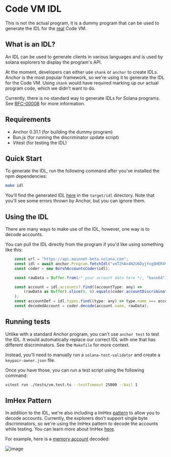# Code VM IDL
This is not the actual program, it is a dummy program that can be used to 
generate the IDL for the [real](https://github.com/code-payments/code-vm/tree/main/program) Code VM. 

## What is an IDL?
An IDL can be used to generate clients in various languages and is used by
solana explorers to display the program's API.

At the moment, developers can either use `shank` or `anchor` to create IDLs.
Anchor is the most popular framework, so we're using it to generate the IDL for
the Code VM. Using `shank` would have required marking up our actual program
code, which we didn't want to do.

Currently, there is no standard way to generate IDLs for Solana programs. See
[RFC-00008](https://forum.solana.com/t/srfc-00008-idl-standard/66) for more
information.

## Requirements

- Anchor 0.31.1 (for building the dummy program)
- Bun.js (for running the discriminator update script)
- Vitest (for testing the IDL)

## Quick Start

To generate the IDL, run the following command after you've installed the npm
dependencies:

```bash
make idl
```

You'll find the generated IDL [here](https://github.com/code-payments/code-vm/blob/main/idl/code_vm.json) in the `target/idl` directory. Note that you'll
see some errors thrown by Anchor, but you can ignore them.

## Using the IDL

There are many ways to make use of the IDL, however, one way is to decode accounts.

You can pull the IDL directly from the program if you'd like using something like this:

```js
    const url = "https://api.mainnet-beta.solana.com";
    const idl = await anchor.Program.fetchIdl("vmT2hAx4N2U6DyjYxgQHER4VGC8tHJCfHNsSepBKCJZ", getProvider(url));
    const coder = new BorshAccountsCoder(idl);

    const rawData = Buffer.from(/* your account data here */, "base64");

    const account = idl.accounts?.find((accountType: any) =>
        (rawData as Buffer).slice(0, 8).equals(coder.accountDiscriminator(accountType.name))
    );
    const accountDef = idl.types.find((type: any) => type.name === account.name);
    const decodedAccount = coder.decode(account.name, rawData);
```

## Running tests

Unlike with a standard Anchor program, you can't use `anchor test` to test the
IDL. It would automatically replace our correct IDL with one that has different
discriminators. See the `Makefile` for more context.

Instead, you'll need to manually run a `solana-test-validator` and create a
`keypair-owner.json` file.

Once you have those, you can run a test script using the following command:
    
```bash
vitest run ./tests/vm.test.ts --testTimeout 25000 --bail 1
```

## ImHex Pattern

In addition to the IDL, we're also including a ImHex [pattern](https://github.com/code-payments/code-vm/blob/main/idl/code_vm.hexpat) to allow you to
decode accounts. Currently, the explorers don't support single byte
discriminators, so we're using the ImHex pattern to decode the accounts while
testing. You can learn more about ImHex [here](https://imhex.werwolv.net/).

For example, here is a [memory account](https://github.com/code-payments/code-vm/blob/main/api/src/cvm/state/memory.rs#L43C12-L43C25) decoded:

![image](https://github.com/user-attachments/assets/f2184e1f-8c1f-4774-a88b-8a169e72ebff)


